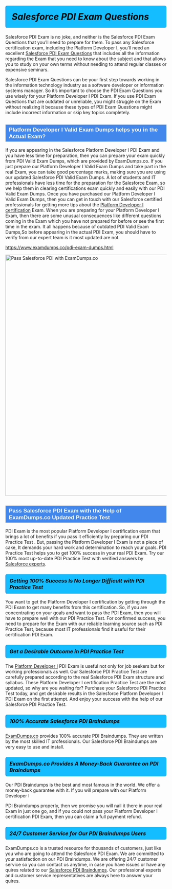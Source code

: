 <h1>                <strong><span style="display: block; color: #000000; background: #14BDFF; border: 0.5px solid #AED6F1; border-left: 3px solid #3498DB; padding: .6em; border-radius: 6px;">                     <em>Salesforce PDI <span class="exam_variation">Exam Questions</span> </em>                </span></strong>            </h1>                        <p>Salesforce PDI Exam is no joke, and neither is the Salesforce PDI <span class="exam_variation">Exam Questions</span> that you’ll need to prepare for them. To pass any Salesforce certification exam,             including the Platform Developer I, you’ll need an excellent <a href="https://www.examdumps.co/pdi-exam-dumps.html">Salesforce PDI <span class="exam_variation">Exam Questions</span></a> that includes             all the information regarding the Exam that you need to know about the subject and that allows you to study on your own terms             without needing to attend regular classes or expensive seminars.</p>                        <p>Salesforce PDI <span class="exam_variation">Exam Questions</span> can be your first step towards working in the information technology industry as a software developer or             information systems manager. So it’s important to choose the PDI <span class="exam_variation">Exam Questions</span> you use wisely for your             Platform Developer I PDI Exam. If you use PDI <span class="exam_variation">Exam Questions</span>             that are outdated or unreliable, you might struggle on the Exam without realizing it because these types of PDI <span class="exam_variation">Exam Questions</span>             might include incorrect information or skip key topics completely.</p>                        <h2 style="background: #4287ec; border: 1px solid #cccccc; padding: 5px 10px;">                <span style="color: #ffffff;">                    <span style="font-size: 11pt;">                        <span style="line-height: normal;">                            <span style="font-family: Calibri,sans-serif;">                                <strong>                                    <span style="font-size: 13.0pt;">Platform Developer I <span class="exam_variation2">Valid Exam Dumps</span> helps you in the Actual Exam?</span>                                </strong>                            </span>                        </span>                    </span>                </span>            </h2>                        <p>If you are appearing in the Salesforce Platform Developer I PDI Exam and             you have less time for preparation, then you can prepare your exam quickly from PDI <span class="exam_variation2">Valid Exam Dumps</span>, which are provided by ExamDumps.co.             If you just prepare our Platform Developer I <span class="exam_variation2">Valid Exam Dumps</span> and take part in the real Exam, you can take good percentage marks, making sure you are             using our updated Salesforce PDI <span class="exam_variation2">Valid Exam Dumps</span>. A lot of students and IT professionals have less time for the preparation for the Salesforce Exam,             so we help them in clearing certifications exam quickly and easily with our PDI <span class="exam_variation2">Valid Exam Dumps</span>. Once you have purchased our             Platform Developer I <span class="exam_variation2">Valid Exam Dumps</span>, then you can get in touch with our             Salesforce certified professionals for getting more tips about the <a href="https://www.examdumps.co/platform-developer-i-exam-dumps.html">Platform Developer I certification</a> Exam. When you are preparing for your              Platform Developer I Exam, then there are some unusual consequences like different questions coming in the Exam which you have not prepared            for before or see the first time in the exam. It all happens because of outdated PDI <span class="exam_variation2">Valid Exam Dumps</span>,So before appearing in the actual             PDI Exam, you should have to verify from our expert team is it most updated are not.</p>                        <p><a href="https://www.examdumps.co/pdi-exam-dumps.html">https://www.examdumps.co/pdi-exam-dumps.html</a></p>                        <p><a href="https://www.examdumps.co/"><img src="https://www.examdumps.co//images/banners/big-sale-20-percent-discount-offer-examdumps.jpg" class="postImage" alt="Pass Salesforce PDI with ExamDumps.co" width="750"></a></p>                            <h2 style="background: #4287ec; border: 1px solid #cccccc; padding: 5px 10px;">                <span style="color: #ffffff;">                    <span style="font-size: 11pt;">                        <span style="line-height: normal;">                            <span style="font-family: Calibri,sans-serif;">                                <strong>                                    <span style="font-size: 13.0pt;">Pass Salesforce PDI Exam with the Help of ExamDumps.co Updated <span class="exam_variation3">Practice Test</span></span>                                </strong>                            </span>                        </span>                    </span>                </span>            </h2>                        <p>PDI Exam is the most popular Platform Developer I certification exam that brings a             lot of benefits if you pass it efficiently by preparing our PDI <span class="exam_variation3">Practice Test</span> . But, passing the Platform Developer I Exam is not a piece of cake,             It demands your hard work and determination to reach your goals. PDI <span class="exam_variation3">Practice Test</span> helps you to get 100% success in your real PDI Exam.             Try our 100% most up-to-date PDI <span class="exam_variation3">Practice Test</span> with verified answers by <a href="https://www.examdumps.co/salesforce-exam-dumps.html">Salesforce experts</a>.</p>                        <h3>                <strong>                    <span style="display: block; color: #000000; background: #14BDFF; border: 0.5px solid #AED6F1; border-left: 3px solid #3498DB; padding: .6em; border-radius: 6px;">                        <em>Getting 100% Success Is No Longer Difficult with PDI <span class="exam_variation3">Practice Test</span></em>                    </span>                </strong>            </h3>                        <p>You want to get the Platform Developer I certification by getting through the PDI Exam to get many benefits from this certification.             So, if you are concentrating on your goals and want to pass the PDI Exam, then you will have to prepare well with our PDI <span class="exam_variation3">Practice Test</span>.             For confirmed success, you need to prepare for the Exam with our reliable learning source such as PDI <span class="exam_variation3">Practice Test</span>, because most             IT professionals find it useful for their certification PDI Exam.</p>                        <h3>                <strong>                    <span style="display: block; color: #000000; background: #14BDFF; border: 0.5px solid #AED6F1; border-left: 3px solid #3498DB; padding: .6em; border-radius: 6px;">                        <em>Get a Desirable Outcome in PDI <span class="exam_variation3">Practice Test</span></em>                    </span>                </strong>            </h3>                        <p>The <a href="https://www.examdumps.co/pdi-exam-dumps.html">Platform Developer I</a> PDI Exam is useful not only for job seekers but             for working professionals as well. Our Salesforce PDI <span class="exam_variation3">Practice Test</span> are carefully prepared according to the real Salesforce PDI Exam structure and syllabus.             These Platform Developer I certification <span class="exam_variation3">Practice Test</span> are the most updated, so why are you waiting for? Purchase your Salesforce PDI <span class="exam_variation3">Practice Test</span> today,             and get desirable results in the Salesforce Platform Developer I PDI Exam on the first attempt.             And enjoy your success with the help of our Salesforce PDI <span class="exam_variation3">Practice Test</span>.</p>                        <h3>                <strong>                    <span style="display: block; color: #000000; background: #14BDFF; border: 0.5px solid #AED6F1; border-left: 3px solid #3498DB; padding: .6em; border-radius: 6px;">                        <em>100% Accurate Salesforce PDI <span class="exam_variation4">Braindumps</span></em>                    </span>                </strong>            </h3>                        <p><a href="https://www.examdumps.co/">ExamDumps.co</a> provides 100% accurate PDI <span class="exam_variation4">Braindumps</span>. They are written by the most skilled IT professionals.             Our Salesforce PDI <span class="exam_variation4">Braindumps</span> are very easy to use and install.</p>                        <h3>                <strong>                    <span style="display: block; color: #000000; background: #14BDFF; border: 0.5px solid #AED6F1; border-left: 3px solid #3498DB; padding: .6em; border-radius: 6px;">                        <em>ExamDumps.co Provides A Money-Back Guarantee on  PDI <span class="exam_variation4">Braindumps</span></em>                    </span>                </strong>            </h3>                        <p>Our PDI <span class="exam_variation4">Braindumps</span> is the best and most famous in the world. We offer a money-back guarantee with it.             If you will prepare with our Platform Developer I</p>            <p>PDI <span class="exam_variation4">Braindumps</span> properly, then we promise you will nail it there in your real Exam in just one go, and             if you could not pass your Platform Developer I certification PDI Exam, then you can claim a full payment refund.</p>                        <h3>                <strong>                    <span style="display: block; color: #000000; background: #14BDFF; border: 0.5px solid #AED6F1; border-left: 3px solid #3498DB; padding: .6em; border-radius: 6px;">                        <em>24/7 Customer Service for Our PDI <span class="exam_variation4">Braindumps</span> Users</em>                    </span>                </strong>            </h3>                        <p>ExamDumps.co is a trusted resource for thousands of customers, just like you who are going to attend the Salesforce PDI Exam.             We are committed to your satisfaction on our PDI <span class="exam_variation4">Braindumps</span>. We are offering 24/7 customer service so you can contact us anytime,             in case you have issues or have any quires related to our <a href="https://www.examdumps.co/pdi-exam-dumps.html">Salesforce PDI <span class="exam_variation4">Braindumps</span></a>. Our professional experts and customer service             representatives are always here to answer your quires.</p>                    
